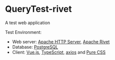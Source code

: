 # QueryTest-rivet

A test web application

Test Environment:
* Web server: [Apache HTTP Server](https://httpd.apache.org/), [Apache Rivet](https://tcl.apache.org/rivet/)
* Database: [PostgreSQL](https://www.postgresql.org/)
* Client: [Vue.js](https://vuejs.org/), [TypeScript](https://www.typescriptlang.org/), [axios](https://github.com/axios/axios)
  and [Pure CSS](https://purecss.io/)

